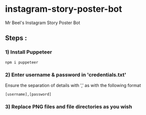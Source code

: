 # instagram-story-poster-bot
Mr Beel's Instagram Story Poster Bot

## Steps :
### 1) Install Puppeteer

```
npm i puppeteer
```

### 2) Enter username & password in 'credentials.txt'
Ensure the separation of details with ',' as with the following format
```
[username],[password]
```

### 3) Replace PNG files and file directories as you wish
